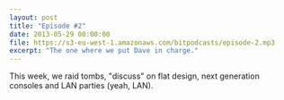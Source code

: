```yaml
---
layout: post
title: "Episode #2"
date: 2013-05-29 00:00:00
file: https://s3-eu-west-1.amazonaws.com/bitpodcasts/episode-2.mp3
excerpt: "The one where we put Dave in charge."
---
```


This week, we raid tombs, "discuss" on flat design, next generation consoles and LAN parties (yeah, LAN).
